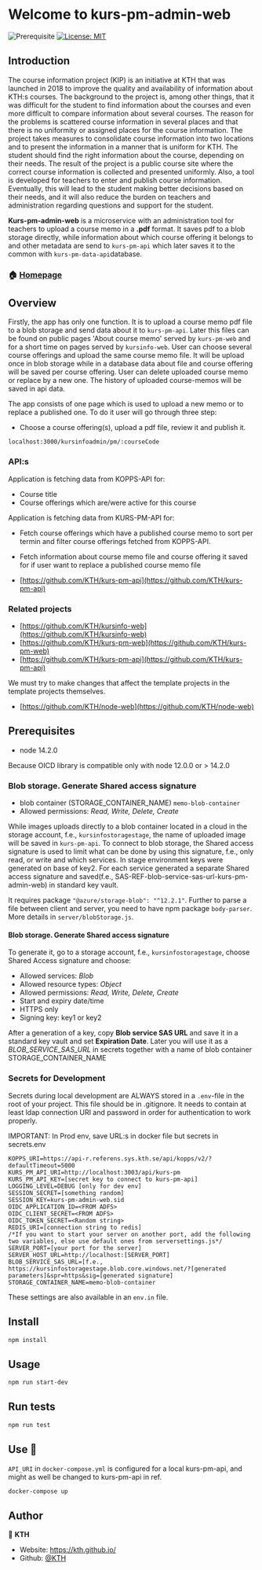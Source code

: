 # Welcome to kurs-pm-admin-web

![Prerequisite](https://img.shields.io/badge/node-14.2.0-blue.svg)
[![License: MIT](https://img.shields.io/badge/License-MIT-yellow.svg)](#)

## Introduction

The course information project (KIP) is an initiative at KTH that was launched in 2018 to improve the quality and availability of information about KTH:s courses. The background to the project is, among other things, that it was difficult for the student to find information about the courses and even more difficult to compare information about several courses. The reason for the problems is scattered course information in several places and that there is no uniformity or assigned places for the course information. The project takes measures to consolidate course information into two locations and to present the information in a manner that is uniform for KTH. The student should find the right information about the course, depending on their needs. The result of the project is a public course site where the correct course information is collected and presented uniformly. Also, a tool is developed for teachers to enter and publish course information. Eventually, this will lead to the student making better decisions based on their needs, and it will also reduce the burden on teachers and administration regarding questions and support for the student.

**Kurs-pm-admin-web** is a microservice with an administration tool for teachers to upload a course memo in a **.pdf** format. It saves pdf to a blob storage directly, while information about which course offering it belongs to and other metadata are send to `kurs-pm-api` which later saves it to the common with `kurs-pm-data-api`database.

### 🏠 [Homepage](https://github.com/KTH/kurs-pm-admin-web)

## Overview

Firstly, the app has only one function. It is to upload a course memo pdf file to a blob storage and send data about it to `kurs-pm-api`.
Later this files can be found on public pages 'About course memo' served by `kurs-pm-web` and for a short time on pages served by `kursinfo-web`.
User can choose several course offerings and upload the same course memo file. It will be upload once in blob storage while in a database data about file and course offering will be saved per course offering. User can delete uploaded course memo or replace by a new one. The history of uploaded course-memos will be saved in api data.

The app consists of one page which is used to upload a new memo or to replace a published one. To do it user will go through three step:

- Choose a course offering(s), upload a pdf file, review it and publish it.

```
localhost:3000/kursinfoadmin/pm/:courseCode
```

### API:s

Application is fetching data from KOPPS-API for:

- Course title
- Course offerings which are/were active for this course

Application is fetching data from KURS-PM-API for:

- Fetch course offerings which have a published course memo to sort per termin and filter course offerings fetched from KOPPS-API.

- Fetch information about course memo file and course offering it saved for if user want to replace a published course memo file

- [https://github.com/KTH/kurs-pm-api](https://github.com/KTH/kurs-pm-api)

### Related projects

- [https://github.com/KTH/kursinfo-web](https://github.com/KTH/kursinfo-web)
- [https://github.com/KTH/kurs-pm-web](https://github.com/KTH/kurs-pm-web)
- [https://github.com/KTH/kurs-pm-api](https://github.com/KTH/kurs-pm-api)

We must try to make changes that affect the template projects in the template projects themselves.

- [https://github.com/KTH/node-web](https://github.com/KTH/node-web)

## Prerequisites

- node 14.2.0

Because OICD library is compatible only with node 12.0.0 or > 14.2.0

### Blob storage. Generate Shared access signature

- blob container (STORAGE_CONTAINER_NAME) `memo-blob-container`
- Allowed permissions: _Read, Write, Delete, Create_

While images uploads directly to a blob container located in a cloud in the storage account, f.e., `kursinfostoragestage`, the name of uploaded image will be saved in `kurs-pm-api`.
To connect to blob storage, the Shared access signature is used to limit what can be done by using this signature, f.e., only read, or write and which services. In stage environment keys were generated on base of key2.
For each service generated a separate Shared access signature and saved(f.e., SAS-REF-blob-service-sas-url-kurs-pm-admin-web) in standard key vault.

It requires package `"@azure/storage-blob": "^12.2.1"`. Further to parse a file between client and server, you need to have npm package `body-parser`. More details in `server/blobStorage.js`.

#### Blob storage. Generate Shared access signature

To generate it, go to a storage account, f.e., `kursinfostoragestage`, choose Shared Access signature and choose:

- Allowed services: _Blob_
- Allowed resource types: _Object_
- Allowed permissions: _Read, Write, Delete, Create_
- Start and expiry date/time
- HTTPS only
- Signing key: key1 or key2

After a generation of a key, copy **Blob service SAS URL** and save it in a standard key vault and set **Expiration Date**.
Later you will use it as a _BLOB_SERVICE_SAS_URL_ in secrets together with a name of blob container STORAGE_CONTAINER_NAME

### Secrets for Development

Secrets during local development are ALWAYS stored in a `.env`-file in the root of your project. This file should be in .gitignore. It needs to contain at least ldap connection URI and password in order for authentication to work properly.

IMPORTANT: In Prod env, save URL:s in docker file but secrets in secrets.env

```
KOPPS_URI=https://api-r.referens.sys.kth.se/api/kopps/v2/?defaultTimeout=5000
KURS_PM_API_URI=http://localhost:3003/api/kurs-pm
KURS_PM_API_KEY=[secret key to connect to kurs-pm-api]
LOGGING_LEVEL=DEBUG [only for dev env]
SESSION_SECRET=[something random]
SESSION_KEY=kurs-pm-admin-web.sid
OIDC_APPLICATION_ID=<FROM ADFS>
OIDC_CLIENT_SECRET=<FROM ADFS>
OIDC_TOKEN_SECRET=<Random string>
REDIS_URI=[connection string to redis]
/*If you want to start your server on another port, add the following two variables, else use default ones from serversettings.js*/
SERVER_PORT=[your port for the server]
SERVER_HOST_URL=http://localhost:[SERVER_PORT]
BLOB_SERVICE_SAS_URL=[f.e., https://kursinfostoragestage.blob.core.windows.net/?[generated parameters]&spr=https&sig=[generated signature]
STORAGE_CONTAINER_NAME=memo-blob-container
```

These settings are also available in an `env.in` file.

## Install

```sh
npm install
```

## Usage

```sh
npm run start-dev
```

## Run tests

```sh
npm run test
```

## Use 🐳

`API_URI` in `docker-compose.yml` is configured for a local kurs-pm-api, and might as well be changed to kurs-pm-api in ref.

```sh
docker-compose up
```

## Author

👤 **KTH**

- Website: https://kth.github.io/
- Github: [@KTH](https://github.com/KTH)

